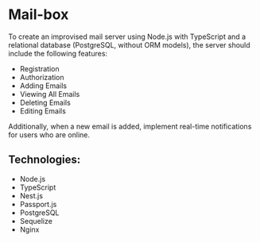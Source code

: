 # Mail-box

To create an improvised mail server using Node.js with TypeScript and a relational database (PostgreSQL, without ORM
models), the server should include the following features:

- Registration
- Authorization
- Adding Emails
- Viewing All Emails
- Deleting Emails
- Editing Emails

Additionally, when a new email is added, implement real-time notifications for users who are online.

## Technologies:

- Node.js
- TypeScript
- Nest.js
- Passport.js
- PostgreSQL
- Sequelize
- Nginx
